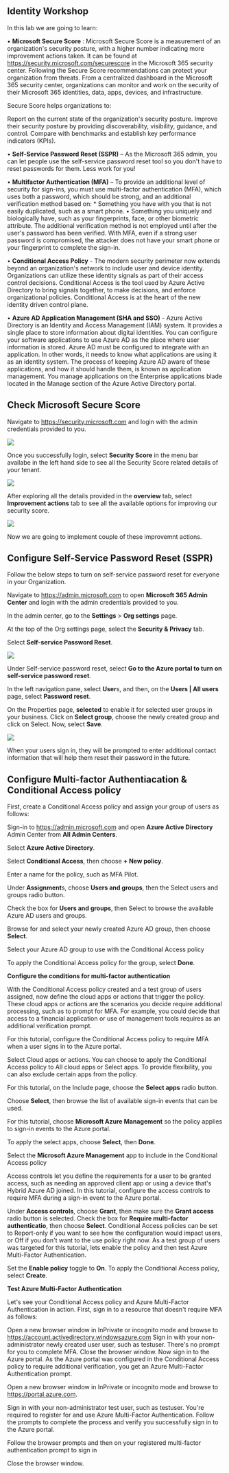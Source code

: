 ## Identity Workshop

In this lab we are going to learn:


• **Microsoft Secure Score** : Microsoft Secure Score is a measurement of an organization's security posture, with a higher number indicating more improvement actions taken. It can be found at https://security.microsoft.com/securescore in the Microsoft 365 security center.
Following the Secure Score recommendations can protect your organization from threats. From a centralized dashboard in the Microsoft 365 security center, organizations can monitor and work on the security of their Microsoft 365 identities, data, apps, devices, and infrastructure.

Secure Score helps organizations to:

Report on the current state of the organization's security posture.
Improve their security posture by providing discoverability, visibility, guidance, and control.
Compare with benchmarks and establish key performance indicators (KPIs).

•	**Self-Service Password Reset (SSPR)** – As the Microsoft 365 admin, you can let people use the self-service password reset tool so you don't have to reset passwords for them. Less work for you!

•	**Multifactor Authentication (MFA)** – To provide an additional level of security for sign-ins, you must use multi-factor authentication (MFA), which uses both a password, which should be strong, and an additional verification method based on:
    * Something you have with you that is not easily duplicated, such as a smart phone.
    • Something you uniquely and biologically have, such as your fingerprints, face, or other biometric attribute.
The additional verification method is not employed until after the user's password has been verified. With MFA, even if a strong user password is compromised, the attacker does not have your smart phone or your fingerprint to complete the sign-in.

•	**Conditional Access Policy** - The modern security perimeter now extends beyond an organization's network to include user and device identity. Organizations can utilize these identity signals as part of their access control decisions.
Conditional Access is the tool used by Azure Active Directory to bring signals together, to make decisions, and enforce organizational policies. Conditional Access is at the heart of the new identity driven control plane.

•	**Azure AD Application Management (SHA and SSO)** - Azure Active Directory is an Identity and Access Management (IAM) system. It provides a single place to store information about digital identities. You can configure your software applications to use Azure AD as the place where user information is stored.
Azure AD must be configured to integrate with an application. In other words, it needs to know what applications are using it as an identity system. The process of keeping Azure AD aware of these applications, and how it should handle them, is known as application management.
You manage applications on the Enterprise applications blade located in the Manage section of the Azure Active Directory portal.

## Check Microsoft Secure Score 

Navigate to https://security.microsoft.com and login with the admin credentials provided to you.

<kbd>![](images/securitycenter.jpg)</kbd>

Once you successfully login, select **Security Score** in the menu bar availabe in the left hand side to see all the Security Score related details of your tenant.

<kbd>![](images/securescore.jpg)</kbd>

After exploring all the details provided in the **overview** tab, select **Improvement actions** tab to see all the available options for improving our security score.

<kbd>![](images/actions.jpg)</kbd>

Now we are going to implement couple of these improvemnt actions.

## Configure Self-Service Password Reset (SSPR)

Follow the below steps to turn on self-service password reset for everyone in your Organization.

Navigate to https://admin.microsoft.com to open **Microsoft 365 Admin Center** and login with the admin credentials provided to you.

In the admin center, go to the **Settings** > **Org settings** page.

At the top of the Org settings page, select the **Security & Privacy** tab.

Select **Self-service Password Reset**.

<kbd>![](images/sspr.jpg)</kbd>

Under Self-service password reset, select **Go to the Azure portal to turn on self-service password reset**.

In the left navigation pane, select **User**s, and then, on the **Users | All users** page, select **Password reset**.

On the Properties page, **selected** to enable it for selected user groups in your business. Click on **Select group**, choose the newly created group and click on Select.  Now, select **Save**.

<kbd>![](images/ssprazure.jpg)</kbd>

When your users sign in, they will be prompted to enter additional contact information that will help them reset their password in the future.

## Configure Multi-factor Authentiacation & Conditional Access policy

First, create a Conditional Access policy and assign your group of users as follows:

Sign-in to https://admin.microsoft.com and open **Azure Active Directory** Admin Center from **All Admin Centers**.

Select **Azure Active Directory**.

Select **Conditional Access**, then choose **+ New policy**.

Enter a name for the policy, such as MFA Pilot.

Under **Assignment**s, choose **Users and groups**, then the Select users and groups radio button.

Check the box for **Users and groups**, then Select to browse the available Azure AD users and groups.

Browse for and select your newly created Azure AD group, then choose **Select**.

Select your Azure AD group to use with the Conditional Access policy

To apply the Conditional Access policy for the group, select **Done**.

**Configure the conditions for multi-factor authentication**

With the Conditional Access policy created and a test group of users assigned, now define the cloud apps or actions that trigger the policy. These cloud apps or actions are the scenarios you decide require additional processing, such as to prompt for MFA. For example, you could decide that access to a financial application or use of management tools requires as an additional verification prompt.

For this tutorial, configure the Conditional Access policy to require MFA when a user signs in to the Azure portal.

Select Cloud apps or actions. You can choose to apply the Conditional Access policy to All cloud apps or Select apps. To provide flexibility, you can also exclude certain apps from the policy.

For this tutorial, on the Include page, choose the **Select apps** radio button.

Choose **Select**, then browse the list of available sign-in events that can be used.

For this tutorial, choose **Microsoft Azure Management** so the policy applies to sign-in events to the Azure portal.

To apply the select apps, choose **Select**, then **Done**.

Select the **Microsoft Azure Management** app to include in the Conditional Access policy

Access controls let you define the requirements for a user to be granted access, such as needing an approved client app or using a device that's Hybrid Azure AD joined. In this tutorial, configure the access controls to require MFA during a sign-in event to the Azure portal.

Under **Access controls**, choose **Grant**, then make sure the **Grant access** radio button is selected.
Check the box for **Require multi-factor authenticatio**, then choose **Select**.
Conditional Access policies can be set to Report-only if you want to see how the configuration would impact users, or Off if you don't want to the use policy right now. As a test group of users was targeted for this tutorial, lets enable the policy and then test Azure Multi-Factor Authentication.

Set the **Enable policy** toggle to **On**.
To apply the Conditional Access policy, select **Create**.

**Test Azure Multi-Factor Authentication**

Let's see your Conditional Access policy and Azure Multi-Factor Authentication in action. First, sign in to a resource that doesn't require MFA as follows:

Open a new browser window in InPrivate or incognito mode and browse to https://account.activedirectory.windowsazure.com
Sign in with your non-administrator newly created user user, such as testuser. There's no prompt for you to complete MFA.
Close the browser window.
Now sign in to the Azure portal. As the Azure portal was configured in the Conditional Access policy to require additional verification, you get an Azure Multi-Factor Authentication prompt.

Open a new browser window in InPrivate or incognito mode and browse to https://portal.azure.com.

Sign in with your non-administrator test user, such as testuser. You're required to register for and use Azure Multi-Factor Authentication. Follow the prompts to complete the process and verify you successfully sign in to the Azure portal.

Follow the browser prompts and then on your registered multi-factor authentication prompt to sign in

Close the browser window.


